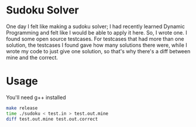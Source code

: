# Sudoku Solver
One day I felt like making a sudoku solver; I had recently learned Dynamic Programming and felt like I would be able to apply it here. So, I wrote one. I found some open source testcases. For testcases that had more than one solution, the testcases I found gave how many solutions there were, while I wrote my code to just give one solution, so that's why there's a diff between mine and the correct.

# Usage
You'll need g++ installed
```bash
make release
time ./sudoku < test.in > test.out.mine
diff test.out.mine test.out.correct
```